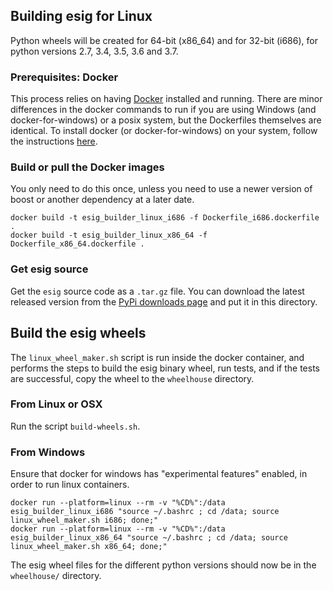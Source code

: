 ## Building esig for Linux

Python wheels will be created for 64-bit (x86_64)
and for 32-bit (i686), for python versions 2.7, 3.4, 3.5, 3.6 and 3.7. 

### Prerequisites: Docker

This process relies on having [Docker](https://docs.docker.com/)
installed and running.  There are minor differences in the docker commands to
run if you are using Windows (and docker-for-windows) or a posix system, but
the Dockerfiles themselves are identical.
To install docker (or docker-for-windows) on your system, follow the instructions
[here](https://docs.docker.com/).

### Build or pull the Docker images

You only need to do this once, unless you need to use a newer version of boost or another dependency at a
later date.
```
docker build -t esig_builder_linux_i686 -f Dockerfile_i686.dockerfile .
docker build -t esig_builder_linux_x86_64 -f Dockerfile_x86_64.dockerfile .
```

### Get esig source

Get the ```esig``` source code as a ```.tar.gz``` file.  You can download
the latest released version from the [PyPi downloads page](https://pypi.org/project/esig/#files)
and put it in this directory.

## Build the esig wheels 

The ```linux_wheel_maker.sh``` script is run inside the docker container, and performs the steps to build the esig binary wheel, run tests, and if the tests are successful, copy the wheel to the ```wheelhouse``` directory.


### From Linux or OSX

Run the script `build-wheels.sh`.

### From Windows

Ensure that docker for windows has "experimental features" enabled, in order to run linux containers.
```
docker run --platform=linux --rm -v "%CD%":/data esig_builder_linux_i686 "source ~/.bashrc ; cd /data; source linux_wheel_maker.sh i686; done;"
docker run --platform=linux --rm -v "%CD%":/data esig_builder_linux_x86_64 "source ~/.bashrc ; cd /data; source linux_wheel_maker.sh x86_64; done;"
```

The esig wheel files for the different python versions should now be in the ```wheelhouse/``` directory.
